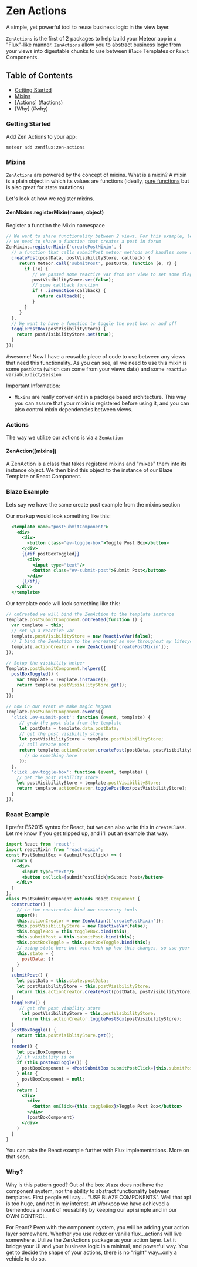 # Zen Actions

A simple, yet powerful tool to reuse business logic in the view layer.

`ZenActions` is the first of 2 packages to help build your Meteor app in a "Flux"-like manner. `ZenActions` allow you to 
abstract business logic from your views into digestable chunks to use between `Blaze` Templates or `React` Components.

## Table of Contents

* [Getting Started](#getting-started)
* [Mixins](#mixins)
* [Actions] (#actions)
* [Why] (#why)

### Getting Started

Add Zen Actions to your app:

```shell
meteor add zenflux:zen-actions
```
### Mixins

`ZenActions` are powered by the concept of mixins. What is a mixin? A mixin is a plain object in which its values are functions
(ideally, [pure functions](https://en.wikipedia.org/wiki/Pure_function) but is also great for state mutations)

Let's look at how we register mixins.

#### ZenMixins.registerMixin(name, object)
Register a function the Mixin namespace

```js
// We want to share functionality between 2 views. For this example, let's say 
// we need to share a function that creates a post in forum
ZenMixins.registerMixin('createPostMixin', {
  // a function that calls submitPost meteor methods and handles some side effects
  createPost(postData, postVisibilityStore, callback) {
     return Meteor.call('submitPost', postData, function (e, r) {
       if (!e) {
          // we passed some reactive var from our view to set some flag after our method has been called 
          postVisibilityStore.set(false);
          // some callback function
          if (_.isFunction(callback) {
            return callback();
          }
       }
     }
  },
  // We want to have a function to toggle the post box on and off
  togglePostBox(postVisibilityStore) {
    return postVisibilityStore.set(true);
  }
});
```

Awesome! Now I have a reusable piece of code to use between any views that need this functionality. As you can see, all we need to 
use this mixin is some `postData` (which can come from your views data) and some `reactive variable/dict/session `

Important Information:

* `Mixins` are really convenient in a package based architecture. This way you can assure that your mixin is registered before using it, and you can also control mixin dependencies between views.
 

### Actions

The way we utilize our actions is via a `ZenAction`

#### ZenAction([mixins])

A ZenAction is a class that takes registerd mixins and "mixes" them into its instance object. We then bind this object to the instance of our
Blaze Template or React Component.

### Blaze Example

Lets say we have the same create post example from the mixins section

Our markup would look something like this:

```handlebars
  <template name="postSubmitComponent">
    <div>
      <div>
        <button class="ev-toggle-box">Toggle Post Box</button>
      </div>
      {{#if postBoxToggled}}
        <div>
          <input type="text"/>
          <button class="ev-submit-post">Submit Post</button>
        </div>
      {{/if}}
    </div>
  </template>
```

Our template code will look something like this:

```js
// onCreated we will bind the ZenAction to the template instance
Template.postSubmitComponent.onCreated(function () {
  var template = this;
  // set up a reactive var 
  template.postVisibilityStore = new ReactiveVar(false);
  // I bind the ZenAction to the oncreated so now throughout my lifecycle i have access to these methods mixed in
  template.actionCreator = new ZenAction(['createPostMixin']);
});
```

```js
// Setup the visibility helper
Template.postSubmitComponent.helpers({
  postBoxToggled() {
    var template = Template.instance();
    return template.postVisibilityStore.get();
  }
});
```

```js
// now in our event we make magic happen
Template.postSubmitComponent.events({
  'click .ev-submit-post': function (event, template) {
     // grab the post data from the template
     let postData = template.data.postData;
     // get the post visibility store
     let postVisibilityStore = template.postVisibilityStore;
     // call create post
     return template.actionCreator.createPost(postData, postVisibilityStore, function () {
       // do something here
     });
  },
  'click .ev-toggle-box': function (event, template) {
    // get the post visbility store
    let postVisibilityStore = template.postVisibilityStore;
    return template.actionCreator.togglePostBox(postVisibilityStore);
  }
});
```

### React Example

I prefer ES2015 syntax for React, but we can also write this in `createClass`. Let me know if you get tripped up, and i'll put an example that way.


```jsx
import React from 'react';
import reactMixin from 'react-mixin';
const PostSubmitBox = (submitPostClick) => {
  return (
    <div>
      <input type="text"/>
      <button onClick={submitPostClick}>Submit Post</button>
    </div>
  )
};
class PostSubmitComponent extends React.Component {
  constructor() {
    // in the constructor bind our necessary tools
    super();
    this.actionCreator = new ZenAction(['createPostMixin']);
    this.postVisibilityStore = new ReactiveVar(false);
    this.toggleBox = this.toggleBox.bind(this);
    this.submitPost = this.submitPost.bind(this);
    this.postBoxToggle = this.postBoxToggle.bind(this);
    // using state here but wont hook up how this changes, so use your imagination
    this.state = {
      postData: {}
    }
  }
  submitPost() {
    let postData = this.state.postData;
    let postVisibilityStore = this.postVisibilityStore;
    return this.actionCreator.createPost(postData, postVisibilityStore);
  }
  toggleBox() {
     // get the post visbility store
      let postVisibilityStore = this.postVisibilityStore;
      return this.actionCreator.togglePostBox(postVisibilityStore);
  }
  postBoxToggle() {
    return this.postVisiblityStore.get();
  }
  render() {
    let postBoxComponent;
    // if visibility is on
    if (this.postBoxToggle()) {
      postBoxComponent = <PostSubmitBox submitPostClick={this.submitPost}/>
    } else {
      postBoxComponent = null;
    }
    return (
      <div>
        <div>
          <button onClick={this.toggleBox}>Toggle Post Box</button>
        </div>
        {postBoxComponent}
      </div>
    )
  }
}
```

You can take the React example further with Flux implementations. More on that soon.

### Why?

Why is this pattern good? Out of the box `Blaze` does not have the component system, nor the ability to abstract functionality
between templates. First people will say.... "USE BLAZE COMPONENTS". Well that api is too huge, and not in my interest. At Workpop we
have achieved a tremendous amount of reusability by keeping our api simple and in our OWN CONTROL.

For React? Even with the component system, you will be adding your action layer somewhere. Whether you use redux or vanilla flux...actions
will live somewhere. Utilize the ZenActions package as your action layer. Let it bridge your UI and your business logic in a minimal, and powerful way.
You get to decide the shape of your actions, there is no "right" way...only a vehicle to do so.


